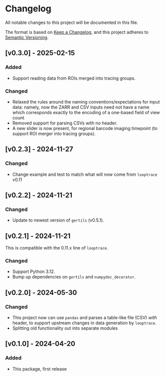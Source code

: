 # Changelog
All notable changes to this project will be documented in this file.

The format is based on [Keep a Changelog](https://keepachangelog.com/en/1.1.0/),
and this project adheres to [Semantic Versioning](https://semver.org/spec/v2.0.0.html).

## [v0.3.0] - 2025-02-15

### Added
* Support reading data from ROIs merged into tracing groups.

### Changed
* Relaxed the rules around the naming conventions/expectations for input data: namely, now the ZARR and CSV inputs need not have a name which corresponds exactly to the encoding of a one-based field of view count
* Removed support for parsing CSVs with no header.
* A new slider is now present, for regional barcode imaging timepoint (to support ROI merger into tracing groups).

## [v0.2.3] - 2024-11-27

### Changed
* Change example and test to match what will now come from `looptrace` v0.11

## [v0.2.2] - 2024-11-21

### Changed
* Update to newest version of `gertils` (v0.5.1).

## [v0.2.1] - 2024-11-21
This is compatible with the 0.11.x line of `looptrace`.

### Changed
* Support Python 3.12.
* Bump up dependencies on `gertils` and `numpydoc_decorator`.

## [v0.2.0] - 2024-05-30

### Changed
* This project now can use `pandas` and parses a table-like file (CSV) _with_ header, to support upstream changes in data generation by `looptrace`.
* Splitting old functionality out into separate modules

## [v0.1.0] - 2024-04-20
 
### Added
* This package, first release
